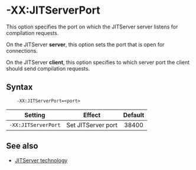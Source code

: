 <!--
* Copyright (c) 2017, 2024 IBM Corp. and others
*
* This program and the accompanying materials are made
* available under the terms of the Eclipse Public License 2.0
* which accompanies this distribution and is available at
* https://www.eclipse.org/legal/epl-2.0/ or the Apache
* License, Version 2.0 which accompanies this distribution and
* is available at https://www.apache.org/licenses/LICENSE-2.0.
*
* This Source Code may also be made available under the
* following Secondary Licenses when the conditions for such
* availability set forth in the Eclipse Public License, v. 2.0
* are satisfied: GNU General Public License, version 2 with
* the GNU Classpath Exception [1] and GNU General Public
* License, version 2 with the OpenJDK Assembly Exception [2].
*
* [1] https://www.gnu.org/software/classpath/license.html
* [2] https://openjdk.org/legal/assembly-exception.html
*
* SPDX-License-Identifier: EPL-2.0 OR Apache-2.0 OR GPL-2.0-only WITH Classpath-exception-2.0 OR GPL-2.0-only WITH OpenJDK-assembly-exception-1.0
-->

# -XX:JITServerPort

This option specifies the port on which the JITServer server listens for compilation requests.

On the JITServer **server**, this option sets the port that is open for connections.

On the JITServer **client**, this option specifies to which server port the client should send compilation requests.

## Syntax

        -XX:JITServerPort=<port>

| Setting                 | Effect | Default                                                                            |
|-------------------------|--------|:----------------------------------------------------------------------------------:|
|`-XX:JITServerPort`           | Set JITServer port | 38400                                                                                    |

## See also

- [JITServer technology](jitserver.md)

<!-- ==== END OF TOPIC ==== xxjitserverport.md ==== -->
